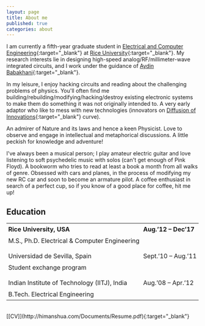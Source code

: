 ```yaml
---
layout: page
title: About me
published: true
categories: about
---
```


I am currently a fifth-year graduate student in [Electrical and Computer Engineering](http://ece.rice.edu){:target="_blank"} at [Rice University](http://rice.edu){:target="_blank"}. My research interests lie in designing high-speed analog/RF/millimeter-wave integrated circuits, and I work under the guidance of [Aydin Babakhani](http://ece.rice.edu/~ab28/){:target="_blank"}.

In my leisure, I enjoy hacking circuits and reading about the challenging problems of physics. You'll often find me building/rebuilding/modifying/hacking/destroy existing electronic systems to make them do something it was not originally intended to. A very early adaptor who like to mess with new technologies (innovators on [Diffusion of Innovations](https://en.wikipedia.org/wiki/Diffusion_of_innovations){:target="_blank"} curve).

An admirer of Nature and its laws and hence a keen Physicist. Love to observe and engage in intellectual and metaphorical discussions. A little peckish for knowledge and adventure!

I've always been a musical person; I play amateur electric guitar and love listening to soft psychedelic music with solos (can't get enough of Pink Floyd). A bookworm who tries to read at least a book a month from all walks of genre. Obsessed with cars and planes, in the process of modifying my new RC car and soon to become an armature pilot. A coffee enthusiast in search of a perfect cup, so if you know of a good place for coffee, hit me up!

## Education
<style>
table {
    border-collapse: collapse;
    width: 100%;}
th {   
    text-align: left;
    padding: 5px;}
td {
    text-align: left;
    padding: 5px;}
</style>


<table>
  <tr>
    <th><b>Rice University, USA</b></th>
    <th>Aug.’12 – Dec’17</th>
  </tr>
  <tr>
    <td>M.S., Ph.D. Electrical & Computer Engineering</td>
    <td></td>
  </tr>
   <tr>
    <td></td>
    <td></td>
  </tr>
  <tr>
    <td>Universidad de Sevilla, Spain</td>
    <td>Sept.’10 – Aug.’11</td>
  </tr>
  <tr>
    <td>Student exchange program</td>
    <td></td>
  </tr>
  <tr>
    <td></td>
    <td></td>
  </tr>
  <tr>
    <td>Indian Institute of Technology (IITJ), India</td>
    <td>Aug.’08 – Apr.’12</td>
  </tr>
  <tr>
    <td>B.Tech. Electrical Engineering</td>
    <td></td>
  </tr>
 
</table>
<br>
 [[CV]](http://himanshua.com/Documents/Resume.pdf){:target="_blank"}
